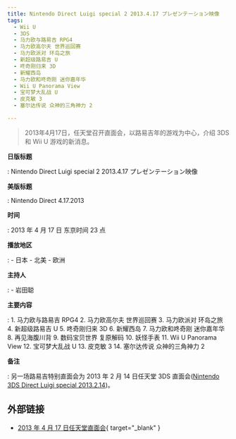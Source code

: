 ```yaml
---
title: Nintendo Direct Luigi special 2 2013.4.17 プレゼンテーション映像
tags:
  - Wii U
  - 3DS
  - 马力欧与路易吉 RPG4
  - 马力欧高尔夫 世界巡回赛
  - 马力欧派对 环岛之旅
  - 新超级路易吉 U
  - 咚奇刚归来 3D
  - 新耀西岛
  - 马力欧和咚奇刚 迷你嘉年华
  - Wii U Panorama View
  - 宝可梦大乱战 U
  - 皮克敏 3
  - 塞尔达传说 众神的三角神力 2

---
```


> 2013年4月17日，任天堂召开直面会，以路易吉年的游戏为中心，介绍 3DS 和 Wii U 游戏的新消息。

**日版标题**

:   Nintendo Direct Luigi special 2 2013.4.17 プレゼンテーション映像

**美版标题**

:   Nintendo Direct 4.17.2013

**时间**

:   2013 年 4 月 17 日 东京时间 23 点

**播放地区**

:   - 日本
	- 北美
	- 欧洲

**主持人**

:   - 岩田聪

**主要内容**

:   1. 马力欧与路易吉 RPG4
	2. 马力欧高尔夫 世界巡回赛
	3. 马力欧派对 环岛之旅
	4. 新超级路易吉 U
	5. 咚奇刚归来 3D
	6. 新耀西岛
	7. 马力欧和咚奇刚 迷你嘉年华
	8. 再见海腹川背
	9. 数码宝贝世界 复原解码
	10. 妖怪手表
	11. Wii U Panorama View
	12. 宝可梦大乱战 U
	13. 皮克敏 3
	14. 塞尔达传说 众神的三角神力 2

**备注**

:   另一场路易吉特别直面会为 2013 年 2 月 14 日任天堂 3DS 直面会([Nintendo 3DS Direct Luigi special 2013.2.14](./2013-02-14-Nintendo-3DS-Direct.md))。

## 外部链接

- [2013 年 4 月 17 日任天堂直面会](https://www.bilibili.com/video/BV1tJ411v7dq/){ target="_blank" }
